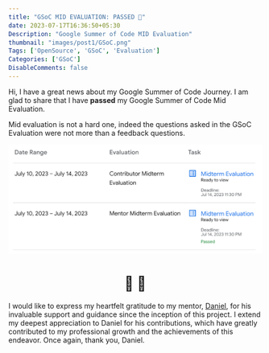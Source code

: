 ```yaml
---
title: "GSoC MID EVALUATION: PASSED 🎉"
date: 2023-07-17T16:36:50+05:30
Description: "Google Summer of Code MID Evaluation"
thumbnail: "images/post1/GSoC.png"
Tags: ['OpenSource', 'GSoC', 'Evaluation']
Categories: ['GSoC']
DisableComments: false
---
```


Hi, I have a great news about my Google Summer of Code Journey. I am glad to share that I have **passed** my Google Summer of Code Mid Evaluation. 

Mid evaluation is not a hard one, indeed the questions asked in the GSoC Evaluation were not more than a feedback questions.

![Google summer of Code Mid Evaluation Passed](images/mid-evaluation-passed.png)

<h1 style="text-align: center"> 🎉    🥳 </h1>


I would like to express my heartfelt gratitude to my mentor, [Daniel](https://danigm.net), for his invaluable support and guidance since the inception of this project. I extend my deepest appreciation to Daniel for his contributions, which have greatly contributed to my professional growth and the achievements of this endeavor. Once again, thank you, Daniel.

